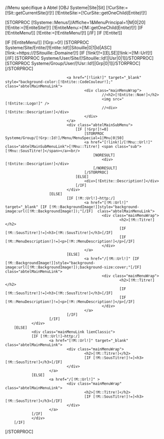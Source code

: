 //Menu spécifique à Abtel
[OBJ Systeme|Site|Sit]
[!CurSite:=[!Sit::getCurrentSite()!]!]
[!EntiteSite:=[!CurSite::getOneChild(Entite)!]!]

[STORPROC [!Systeme::Menus!]/Affiche=1&MenuPrincipal=1|M|0|20]
        [!Entite:=[!EntiteSite!]!] 
        [!EntiteMenu:=[!M::getOneChild(Entite)!]!]
        [IF [!EntiteMenu!]]
                [!Entite:=[!EntiteMenu!]!] 
        [/IF]
        [IF [!Entite!]]
                <div class="mainMenuLink lienEntite_[!Entite::CodeGestion!] [!M::ClassCss!]">
                        [IF [!EntiteMenu!]]
                                [!Grp:=0!]
                                [STORPROC Systeme/Site/Entite/[!Entite::Id!]|Sitouille|0|1|Id|ASC]
                                    [!link:=https://[!Sitouille::Domaine!]!]
                                    [IF [!link!]!=][ELSE][!link:=[!M::Url!]!][/IF]
                                    [STORPROC Systeme/User/Site/[!Sitouille::Id!]|Usr|0|1][/STORPROC]
                                    [STORPROC Systeme/Group/User/[!Usr::Id!]|Grp|0|1][/STORPROC]
                                [/STORPROC]

                                <a href="[!link!]" target="_blank" style="background-color:[!Entite::CodeCouleur!];" class="abtelMainMenuLink">
                                        <div class="mainMenuWrap">
                                                //<h2>[!Entite::Nom!]</h2>
                                                <img src="[!Entite::Logo!]" />
                                                //<div>[!Entite::Description!]</div>
                                        </div>        
                                </a>
                                <div class="abtelMainSubMenu">
                                    [IF [!Grp!]!=0]
                                        [STORPROC Systeme/Group/[!Grp::Id!]/Menu/MenuSpecial=1|Mnu|0|50]
                                        <a href="[!link!]/[!Mnu::Url!]" class="abtelMainSubMenuLink">[!Mnu::Titre!] <span class="sub">[!Mnu::SousTitre!]</span></a><br/>
                                            [NORESULT]
                                                <div>[!Entite::Description!]</div>
                                            [/NORESULT]
                                        [/STORPROC]
                                    [ELSE]
                                        <div>[!Entite::Description!]</div>
                                    [/IF]
                                </div>
                        [ELSE]
                                [IF [!M::Url!]~http:/]
                                        <a href="[!M::Url!]" target="_blank" [IF [!M::BackgroundImage!]]style="background-image:url([!M::BackgroundImage!]);"[/IF]  class="abtelMainMenuLink">
                                                <div class="mainMenuWrap">
                                                        <h2>[!M::Titre!]</h2>
                                                        [IF [!M::SousTitre!]!=]<h3>[!M::SousTitre!]</h3>[/IF]
                                                        [IF [!M::MenuDescription!]!=]<p>[!M::MenuDescription!]</p>[/IF]
                                                </div>       
                                        </a>
                                [ELSE]
                                        <a href="/[!M::Url!]" [IF [!M::BackgroundImage!]]style="background-image:url([!M::BackgroundImage!]);background-size:cover;"[/IF]  class="abtelMainMenuLink">
                                                <div class="mainMenuWrap">
                                                        <h2>[!M::Titre!]</h2>
                                                        [IF [!M::SousTitre!]!=]<h3>[!M::SousTitre!]</h3>[/IF]
                                                        [IF [!M::MenuDescription!]!=]<p>[!M::MenuDescription!]</p>[/IF]
                                                </div>        
                                        </a>
                                [/IF]
                        [/IF]
                </div>
        [ELSE]
                <div class="mainMenuLink lienClassic">
                [IF [!M::Url!]~http:/]
                        <a href="[!M::Url!]" target="_blank"  class="abtelMainMenuLink">
                                <div class="mainMenuWrap">
                                        <h2>[!M::Titre!]</h2>
                                        [IF [!M::SousTitre!]!=]<h3>[!M::SousTitre!]</h3>[/IF]
                                </div>
                        </a>
                [ELSE]
                        <a href="/[!M::Url!]" >
                                <div class="mainMenuWrap"  class="abtelMainMenuLink">
                                        <h2>[!M::Titre!]</h2>
                                        [IF [!M::SousTitre!]!=]<h3>[!M::SousTitre!]</h3>[/IF]
                                </div>
                        </a>
                [/IF]
                </div>
        [/IF]
[/STORPROC]

